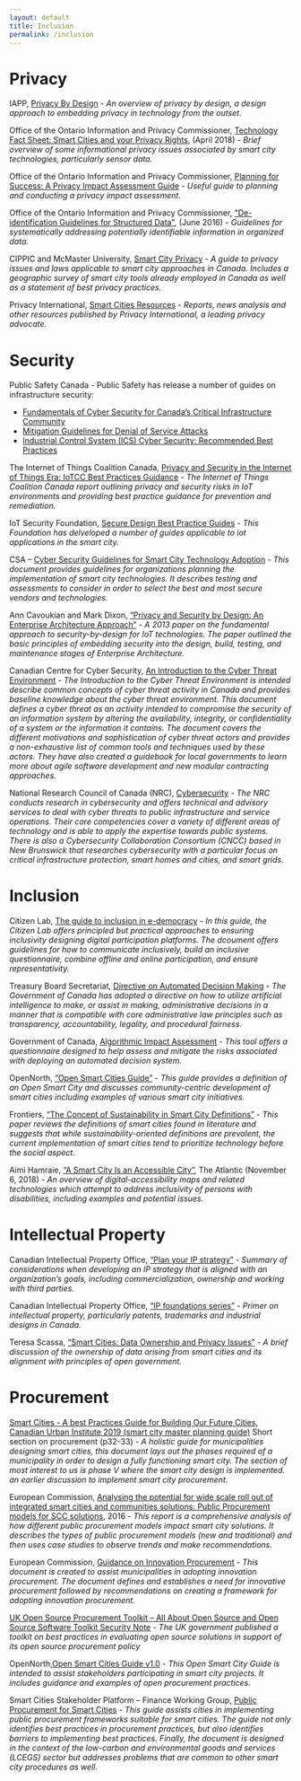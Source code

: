 ```yaml
---
layout: default
title: Inclusion
permalink: /inclusion
---
```

# Privacy

IAPP, [Privacy By Design](https://iapp.org/resources/article/privacy-by-design-the-7-foundational-principles/) - *An overview of privacy by design, a design approach to embedding privacy in technology from the outset.*

Office of the Ontario Information and Privacy Commissioner, [Technology Fact Sheet: Smart Cities and your Privacy Rights](https://www.ipc.on.ca/wp-content/uploads/2018/04/fs-tech-smart-cities.pdf), (April 2018) - *Brief overview of some informational privacy issues associated by smart city technologies, particularly sensor data.*

Office of the Ontario Information and Privacy Commissioner, [Planning for Success:  A Privacy Impact Assessment Guide](https://www.ipc.on.ca/wp-content/uploads/2015/05/planning-for-success-pia-guide.pdf) - *Useful guide to planning and conducting a privacy impact assessment.*
 
Office of the Ontario Information and Privacy Commissioner, ["De-identification Guidelines for Structured Data"](https://www.ipc.on.ca/wp-content/uploads/2016/08/Deidentification-Guidelines-for-Structured-Data.pdf), (June 2016) - *Guidelines for systematically addressing potentially identifiable information in organized data.* 

CIPPIC and McMaster University, [Smart City Privacy](https://smartcityprivacy.ca/) - *A guide to privacy issues and laws applicable to smart city approaches in Canada.  Includes a geographic survey of smart city tools already employed in Canada as well as a statement of best privacy practices.*

Privacy International, [Smart Cities Resources](https://privacyinternational.org/learning-topics/smart-cities) - *Reports, news analysis and other resources published by Privacy International, a leading privacy advocate.*


# Security

Public Safety Canada - Public Safety has release a number of guides on infrastructure security: 
  * [Fundamentals of Cyber Security for Canada’s Critical Infrastructure Community](https://www.publicsafety.gc.ca/cnt/rsrcs/pblctns/2016-fndmntls-cybr-scrty-cmmnty/index-en.aspx)
  * [Mitigation Guidelines for Denial of Service Attacks](https://www.publicsafety.gc.ca/cnt/rsrcs/cybr-ctr/2012/tr12-001-en.aspx)
  * [Industrial Control System (ICS) Cyber Security: Recommended Best Practices](https://www.publicsafety.gc.ca/cnt/rsrcs/cybr-ctr/2012/tr12-002-en.aspx)
  
The Internet of Things Coalition Canada, [Privacy and Security in the Internet of Things Era: IoTCC Best Practices Guidance](https://insightaas.com/new-research-privacy-and-security-in-the-internet-of-things-era-iotcc-best-practices-guidance/) - *The Internet of Things Coalition Canada report outlining privacy and security risks in IoT environments and providing best practice guidance for prevention and remediation.*

IoT Security Foundation, [Secure Design Best Practice Guides](https://www.iotsecurityfoundation.org/best-practice-guidelines/) - *This Foundation has delveloped a number of guides applicable to iot applications in the smart city.*

CSA – [Cyber Security Guidelines for Smart City Technology Adoption](https://www.researchgate.net/profile/Mohamad_Amin_Hasbini/publication/320290965_Cyber_Security_Guidelines_for_Smart_City_Technology_Adoption/links/59dbf668458515e9ab452699/Cyber-Security-Guidelines-for-Smart-City-Technology-Adoption.pdf) - *This document provides guidelines for organizations planning the implementation of smart city technologies. It describes testing and assessments to consider in order to select the best and most secure vendors and technologies.*
  
Ann Cavoukian and Mark Dixon, [“Privacy and Security by Design: An Enterprise Architecture Approach”](https://www.ipc.on.ca/wp-content/uploads/Resources/pbd-privacy-and-security-by-design-oracle.pdf) - *A 2013 paper on the fundamental approach to security-by-design for IoT technologies. The paper outlined the basic principles of embedding security into the design, build, testing, and maintenance stages of Enterprise Architecture.*

Canadian Centre for Cyber Security, [An Introduction to the Cyber Threat Environment](https://cyber.gc.ca/en/guidance/introduction-cyber-threat-environment) - *The Introduction to the Cyber Threat Environment is intended describe common concepts of cyber threat activity in Canada and provides baseline knowledge about the cyber threat environment. This document defines a cyber threat as an activity intended to compromise the security of an information system by altering the availability, integrity, or confidentiality of a system or the information it contains. The document covers the different motivations and sophistication of cyber threat actors and provides a non-exhaustive list of common tools and techniques used by these actors. They have also created a guidebook for local governments to learn more about agile software development and new modular contracting approaches.*

National Research Council of Canada (NRC), [Cybersecurity](https://nrc.canada.ca/en/research-development/products-services/technical-advisory-services/cybersecurity) - *The NRC conducts research in cybersecurity and offers technical and advisory services to deal with cyber threats to public infrastructure and service operations. Their core competencies cover a variety of different areas of technology and is able to apply the expertise towards public systems. There is also a Cybersecurity Collaboration Consortium (CNCC) based in New Brunswick that researches cybersecurity with a particular focus on critical infrastructure protection, smart homes and cities, and smart grids.*

# Inclusion

Citizen Lab, [The guide to inclusion in e-democracy](https://www.citizenlab.co/ebooks-en/inclusion-in-e-democracy?goal=0_49e1e8647d-4209163f8e-198994545) - *In this guide, the Citizen Lab offers principled but practical approaches to ensuring inclusivity designing digital participation platforms. The dcoument offers guidelines for how to communicate inclusively, build an inclusive questionnaire, combine offline and online participation, and ensure representativity.*
  
Treasury Board Secretariat, [Directive on Automated Decision Making](https://www.tbs-sct.gc.ca/pol/doc-eng.aspx?id=32592) - *The Government of Canada has adopted a directive on how to utilize artificial intelligence to make, or assist in making, administrative decisions in a manner that is compatible with core administrative law principles such as transparency, accountability, legality, and procedural fairness.*
  
Government of Canada, [Algorithmic Impact Assessment](https://www.canada.ca/en/government/system/digital-government/digital-government-innovations/responsible-use-ai/algorithmic-impact-assessment.html) - *This tool offers a questionnaire designed to help assess and mitigate the risks associated with deploying an automated decision system.*

OpenNorth, [“Open Smart Cities Guide”](https://www.opennorth.ca/publications/#open-smart-cities-guide) - *This guide provides a definition of an Open Smart City and discusses community-centric development of smart cities including examples of various smart city initiatives.*

Frontiers, [“The Concept of Sustainability in Smart City Definitions”](https://doi.org/10.3389/fbuil.2020.00077) - *This paper reviews the definitions of smart cities found in literature and suggests that while sustainability-oriented definitions are prevalent, the current implementation of smart cities tend to prioritize technology before the social aspect.*

Aimi Hamraie, [“A Smart City Is an Accessible City”](https://www.theatlantic.com/technology/archive/2018/11/city-apps-help-and-hinder-disability/574963/), The Atlantic (November 6, 2018) - *An overview of digital-accessibility maps and related technologies which attempt to address inclusivity of persons with disabilities, including examples and potential issues.*
  
# Intellectual Property

Canadian Intellectual Property Office, [“Plan your IP strategy”](https://www.ic.gc.ca/eic/site/cipointernet-internetopic.nsf/eng/wr04563.html) - *Summary of considerations when developing an IP strategy that is aligned with an organization’s goals, including commercialization, ownership and working with third parties.*

Canadian Intellectual Property Office, [“IP foundations series”](https://www.ic.gc.ca/eic/site/cipointernet-internetopic.nsf/eng/h_wr04590.html) - *Primer on intellectual property, particularly patents, trademarks and industrial designs in Canada.*

Teresa Scassa, [“Smart Cities: Data Ownership and Privacy Issues”](https://www.teresascassa.ca/index.php?option=com_k2&view=item&id=241:smart-cities-data-ownership-and-privacy-issues&Itemid=81) - *A brief discussion of the ownership of data arising from smart cities and its alignment with principles of open government.*
  
# Procurement

[Smart Cities - A best Practices Guide for Building Our Future Cities, Canadian Urban Institute 2019 (smart city master planning guide)](https://static1.squarespace.com/static/546bbd2ae4b077803c592197/t/5b2bbd44aa4a9970b3cff95f/1529593163251/CUIPublication.SmartPlanningOurSmartCities.June2018.pdf) Short section on procurement (p32-33) - *A holistic guide for municipalities designing smart cities, this document lays out the phases required of a municipality in order to design a fully functioning smart city. The section of most interest to us is phase V where the smart city design is implemented. an earlier discussion to implement smart city procurement.* 

European Commission, [Analysing the potential for wide scale roll out of integrated smart cities and communities solutions: Public Procurement models for SCC solutions](https://eu-smartcities.eu/sites/eu-smartcities.eu/files/2017-09/D8.2_Public%20procurement%20models%20for%20SCC%20solutions.pdf), 2016 - *This report is a comprehensive analysis of how different public procurement models impact smart city solutions. It describes the types of public procurement models (new and traditional) and then uses case studies to observe trends and make recommendations.* 

European Commission, [Guidance on Innovation Procurement](https://ec.europa.eu/docsroom/documents/29261/attachments/1/translations/en/renditions/native) - *This document is created to assist municipalities in adopting innovation procurement. The document defines and establishes a need for innovative procurement followed by recommendations on creating a framework for adopting innovation procurement.* 

[UK Open Source Procurement Toolkit – All About Open Source and Open Source Software Toolkit Security Note](https://www.gov.uk/government/publications/open-source-procurement-toolkit) - *The UK government published a toolkit on best practices in evaluating open source solutions in support of its open source procurement policy*

OpenNorth,[Open Smart Cities Guide v1.0](https://docs.google.com/document/d/1528rqTjzKWwk4s2xKuPf7ZJg-tLlRK8WcMZQbicoGTM/edit) - *This Open Smart City Guide is intended to assist stakeholders participating in smart city projects. It includes guidance and examples of open procurement practices.* 

Smart Cities Stakeholder Platform – Finance Working Group, [Public Procurement for Smart Cities](https://www.google.com/url?sa=t&rct=j&q=&esrc=s&source=web&cd=&ved=2ahUKEwja6KLS79DpAhXMdN8KHbguCuoQFjABegQIChAD&url=http%3A%2F%2Fwww.sustainable-procurement.org%2Ffileadmin%2Ftemplates%2Fsp_platform%2Flib%2Fsp_platform_resources%2Ftools%2Fpush_resource_file.php%3Fuid%3D42abe812&usg=AOvVaw2N8fO6j8c5uQG9GDEARAs2) - *This guide assists cities in implementing public procurement frameworks suitable for smart cities. The guide not only identifies best practices in procurement practices, but also identifies barriers to implementing best practices. Finally, the document is designed in the context of the low-carbon and environmental goods and services (LCEGS) sector but addresses problems that are common to other smart city procedures as well.*
